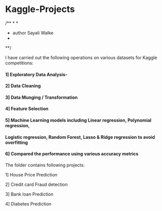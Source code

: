 # Kaggle-Projects
/**
 *
 *
 * author Sayali Walke
 *
 **/
 
 
I have carried out the following operations on various datasets for Kaggle competitions:

#### 1] Exploratory Data Analysis- 

#### 2] Data Cleaning

#### 3] Data Munging / Transformation

#### 4] Feature Selection

#### 5] Machine Learning models including Linear regression, Polynomial regression,
####   Logistic regression, Random Forest, Lasso & Ridge regression to avoid overfitting
    
#### 6] Compared the performance using various accuracy metrics

The folder contains following projects:

1] House Price Prediction

2] Credit card Fraud detection

3] Bank loan Prediction

4] Diabetes Prediction


